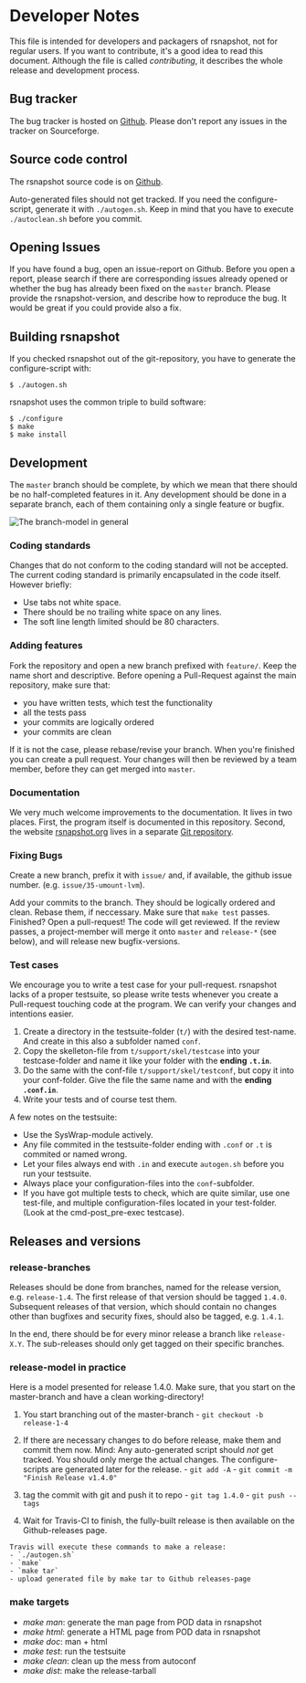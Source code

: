 # Developer Notes

This file is intended for developers and packagers of rsnapshot,
not for regular users. If you want to contribute, it's a
good idea to read this document. Although the file is called *contributing*, it
describes the whole release and development process.

## Bug tracker

The bug tracker is hosted on [Github](https://github.com/rsnapshot/rsnapshot/issues). Please don't report any issues in the tracker on Sourceforge.

## Source code control

The rsnapshot source code is on [Github](https://github.com/rsnapshot/rsnapshot).

Auto-generated files should not get tracked. If you need the configure-script, generate it with `./autogen.sh`. Keep in mind that you have to execute `./autoclean.sh` before you commit.

## Opening Issues

If you have found a bug, open an issue-report on Github. Before you open a report, please search if there are corresponding issues already opened or whether the bug has already been fixed on the `master` branch. Please provide the rsnapshot-version, and describe how to reproduce the bug. It would be great if you could provide also a fix.

## Building rsnapshot

If you checked rsnapshot out of the git-repository, you have to generate the configure-script with:

    $ ./autogen.sh

rsnapshot uses the common triple to build software:

    $ ./configure
    $ make
    $ make install

## Development

The `master` branch should be complete, by which we mean that there should be no half-completed features in it. Any development should be done in a separate branch, each of them containing only a single feature or bugfix.

![The branch-model in general](./contrib/branchtree.svg?raw=true)

### Coding standards

Changes that do not conform to the coding standard will not be accepted. The current coding standard is primarily encapsulated in the code itself. However briefly:

 * Use tabs not white space.
 * There should be no trailing white space on any lines.
 * The soft line length limited should be 80 characters.

### Adding features

Fork the repository and open a new branch prefixed with `feature/`. Keep the name short and descriptive. Before opening a Pull-Request against the main repository, make sure that:

 * you have written tests, which test the functionality
 * all the tests pass
 * your commits are logically ordered
 * your commits are clean

If it is not the case, please rebase/revise your branch. When you're finished you can create a pull request. Your changes will then be reviewed by a team member, before they can get merged into `master`.

### Documentation

We very much welcome improvements to the documentation. It lives in two places. First, the program itself is
documented in this repository. Second, the website [rsnapshot.org](https://rsnapshot.org) lives in a separate
[Git repository](https://github.com/rsnapshot/rsnapshot.github.io).

### Fixing Bugs

Create a new branch, prefix it with `issue/` and, if available, the github issue number. (e.g. `issue/35-umount-lvm`).

Add your commits to the branch. They should be logically ordered and clean. Rebase them, if neccessary. Make sure that `make test` passes. Finished? Open a pull-request! The code will get reviewed. If the review passes, a project-member will merge it onto `master` and `release-*` (see below), and will release new bugfix-versions.

### Test cases

We encourage you to write a test case for your pull-request. rsnapshot lacks of a proper testsuite, so please write tests whenever you create a Pull-request touching code at the program. We can verify your changes and intentions easier.

 1. Create a directory in the testsuite-folder (`t/`) with the desired test-name. And create in this also a subfolder named `conf`.
 2. Copy the skelleton-file from `t/support/skel/testcase` into your testcase-folder and name it like your folder with the **ending `.t.in`**.
 3. Do the same with the conf-file `t/support/skel/testconf`, but copy it into your conf-folder. Give the file the same name and with the **ending `.conf.in`**.
 4. Write your tests and of course test them.

A few notes on the testsuite:

 - Use the SysWrap-module actively.
 - Any file commited in the testsuite-folder ending with `.conf` or `.t` is commited or named wrong.
 - Let your files always end with `.in` and execute `autogen.sh` before you run your testsuite.
 - Always place your configuration-files into the `conf`-subfolder.
 - If you have got multiple tests to check, which are quite similar, use one test-file, and multiple configuration-files located in your test-folder. (Look at the cmd-post_pre-exec testcase).

## Releases and versions

### release-branches

Releases should be done from branches, named for the release version, e.g. `release-1.4`. The first release of that version should be tagged `1.4.0`. Subsequent releases of that version, which should contain no changes other than bugfixes and security fixes, should also be tagged, e.g. `1.4.1`.

In the end, there should be for every minor release a branch like `release-X.Y`. The sub-releases should only get tagged on their specific branches.

### release-model in practice

Here is a model presented for release 1.4.0. Make sure, that you start on the master-branch and have a clean working-directory!

 1.  You start branching out of the master-branch
    - `git checkout -b release-1-4`

 2.  If there are necessary changes to do before release, make them and commit them now.
    Mind: Any auto-generated script should *not* get tracked. You should only merge the actual changes.
    The configure-scripts are generated later for the release.
    - `git add -A`
    - `git commit -m "Finish Release v1.4.0"`

 3.  tag the commit with git and push it to repo
    - `git tag 1.4.0`
    - `git push --tags`

 4.  Wait for Travis-CI to finish, the fully-built release is then available on the Github-releases page.

    Travis will execute these commands to make a release:
    - `./autogen.sh`
    - `make`
    - `make tar`
    - upload generated file by make tar to Github releases-page

### make targets

 * *make man*: generate the man page from POD data in rsnapshot
 * *make html*: generate a HTML page from POD data in rsnapshot
 * *make doc*: man + html
 * *make test*: run the testsuite
 * *make clean*: clean up the mess from autoconf
 * *make dist*: make the release-tarball
